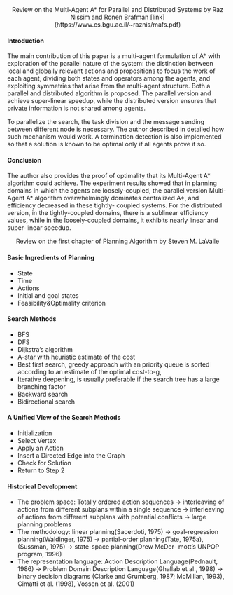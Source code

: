 <center>Review on the Multi-Agent A* for Parallel and Distributed Systems by Raz Nissim and Ronen Brafman [link](https://www.cs.bgu.ac.il/~raznis/mafs.pdf) </center>

#### Introduction
The main contribution of this paper is a multi-agent formulation of A* with exploration of the parallel nature of the system: the distinction between local and globally relevant actions and propositions to focus the work of each agent, dividing both states and operators among the agents, and exploiting symmetries that arise from the multi-agent structure. Both a parallel and distributed algorithm is proposed. The parallel version and achieve super-linear speedup, while the distributed version ensures that private information is not shared among agents. 

To parallelize the search, the task division and the message sending between different node is necessary. The author described in detailed how such mechanism would work. A termination detection is also implemented so that a solution is known to be optimal only if all agents prove it so.
#### Conclusion
The author also provides the proof of optimality that its Multi-Agent A* algorithm could achieve. The experiment results showed that in planning domains in which the agents are loosely-coupled, the parallel version Multi-Agent A* algorithm overwhelmingly dominates centralized A*, and efficiency decreased in these tightly- coupled systems. For the distributed version, in the tightly-coupled domains, there is a sublinear efficiency values, while in the loosely-coupled domains, it exhibits nearly linear and super-linear speedup.

<center>Review on the first chapter of Planning Algorithm by Steven M. LaValle</center>

#### Basic Ingredients of Planning
- State
- Time
- Actions
- Initial and goal states
- Feasibility&Optimality criterion

#### Search Methods
- BFS
- DFS
- Dijkstra’s algorithm
- A-star with  heuristic estimate of the cost
- Best first search, greedy approach with an priority queue is sorted according to an estimate of the optimal cost-to-g, 
- Iterative deepening, is usually preferable if the search tree has a large branching factor
- Backward search
- Bidirectional search

#### A Unified View of the Search Methods
- Initialization
- Select Vertex
- Apply an Action
- Insert a Directed Edge into the Graph
- Check for Solution
- Return to Step 2

#### Historical Development
- The problem space: Totally ordered action sequences ->  interleaving of actions from different subplans within a single sequence -> interleaving of actions from different subplans with potential conflicts  -> large planning problems
- The methodology: linear planning(Sacerdoti, 1975) -> goal-regression planning(Waldinger, 1975) -> partial-order planning(Tate, 1975a), (Sussman, 1975) -> state-space planning(Drew McDer- mott’s UNPOP program, 1996)
- The representation language: Action Description Language(Pednault, 1986) -> Problem Domain Description Language(Ghallab et al., 1998) -> binary decision diagrams (Clarke and Grumberg, 1987; McMillan, 1993),  Cimatti et al. (1998), Vossen et al. (2001)
